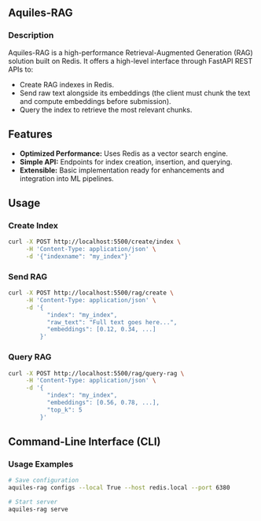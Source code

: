 ## Aquiles-RAG

### Description
Aquiles-RAG is a high-performance Retrieval-Augmented Generation (RAG) solution built on Redis. It offers a high-level interface through FastAPI REST APIs to:

* Create RAG indexes in Redis.
* Send raw text alongside its embeddings (the client must chunk the text and compute embeddings before submission).
* Query the index to retrieve the most relevant chunks.

## Features

* **Optimized Performance:** Uses Redis as a vector search engine.
* **Simple API:** Endpoints for index creation, insertion, and querying.
* **Extensible:** Basic implementation ready for enhancements and integration into ML pipelines.


## Usage

### Create Index

```bash
curl -X POST http://localhost:5500/create/index \
     -H 'Content-Type: application/json' \
     -d '{"indexname": "my_index"}'
```

### Send RAG

```bash
curl -X POST http://localhost:5500/rag/create \
     -H 'Content-Type: application/json' \
     -d '{
           "index": "my_index",
           "raw_text": "Full text goes here...",
           "embeddings": [0.12, 0.34, ...]
         }'
```

### Query RAG

```bash
curl -X POST http://localhost:5500/rag/query-rag \
     -H 'Content-Type: application/json' \
     -d '{
           "index": "my_index",
           "embeddings": [0.56, 0.78, ...],
           "top_k": 5
         }'
```

## Command-Line Interface (CLI)

### Usage Examples

```bash
# Save configuration
aquiles-rag configs --local True --host redis.local --port 6380

# Start server
aquiles-rag serve
```